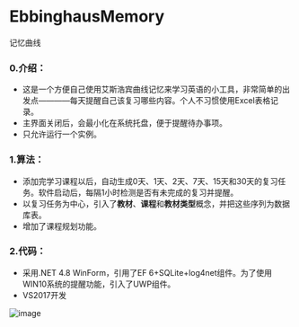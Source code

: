 # EbbinghausMemory
记忆曲线

### 0.介绍：
* 这是一个方便自己使用艾斯浩宾曲线记忆来学习英语的小工具，非常简单的出发点————每天提醒自己该复习哪些内容。个人不习惯使用Excel表格记录。
* 主界面关闭后，会最小化在系统托盘，便于提醒待办事项。
* 只允许运行一个实例。

### 1.算法：
* 添加完学习课程以后，自动生成0天、1天、2天、7天、15天和30天的复习任务。软件启动后，每隔1小时检测是否有未完成的复习并提醒。
* 以复习任务为中心，引入了**教材**、**课程**和**教材类型**概念，并把这些序列为数据库表。
* 增加了课程规划功能。

### 2.代码：
* 采用.NET 4.8 WinForm，引用了EF 6+SQLite+log4net组件。为了使用WIN10系统的提醒功能，引入了UWP组件。
* VS2017开发

![image](https://github.com/user-attachments/assets/60f0bd15-76bb-42ac-859b-89b4ce42b0d6)

